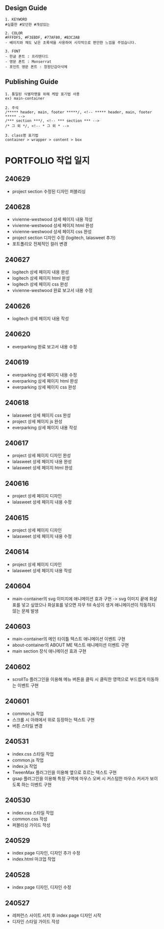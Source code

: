 ## Design Guide
```
1. KEYWORD
#심플한 #모던한 #개성있는

2. COLOR
#FFFDF5, #F3EBDF, #77AF80, #B3C2AB
- 베이지와 채도 낮은 초록색을 사용하여 시각적으로 편안한 느낌을 주었습니다.

3. FONT
- 한글 폰트 : 프리텐다드
- 영문 폰트 : Monserrat
- 포인트 영문 폰트 : 창원단감아삭체
```

## Publishing Guide
```
1. 통일된 식별자명을 위해 케밥 표기법 사용
ex) main-container

2. 주석
/***** header, main, footer *****/, <!-- ***** header, main, footer ***** -->
/*** section ***/, <!-- *** section *** -->
/* 그 외 */, <!-- * 그 외 * -->

3. class명 표기법
container > wrapper > content > box
```
# PORTFOLIO 작업 일지
## 240629
* project section 수정된 디자인 퍼블리싱

## 240628
* vivienne-westwood 상세 페이지 내용 작성
* vivienne-westwood 상세 페이지 html 완성
* vivienne-westwood 상세 페이지 css 완성
* project section 디자인 수정 (logitech, lalasweet 추가)
* 포트폴리오 전체적인 컬러 변경

## 240627
* logitech 상세 페이지 내용 완성
* logitech 상세 페이지 html 완성
* logitech 상세 페이지 css 완성
* vivienne-westwood 완료 보고서 내용 수정

## 240626
* logitech 상세 페이지 내용 작성

## 240620
* everparking 완료 보고서 내용 수정

## 240619
* everparking 상세 페이지 내용 수정
* everparking 상세 페이지 html 완성
* everparking 상세 페이지 css 완성

## 240618
* lalasweet 상세 페이지 css 완성
* project 상세 페이지 js 완성
* everparking 상세 페이지 내용 작성

## 240617
* project 상세 페이지 디자인 완성
* lalasweet 상세 페이지 내용 완성
* lalasweet 상세 페이지 html 완성

## 240616
* project 상세 페이지 디자인
* lalasweet 상세 페이지 내용 수정

## 240615
* project 상세 페이지 디자인
* lalasweet 상세 페이지 내용 수정

## 240614
* project 상세 페이지 디자인
* lalasweet 상세 페이지 내용 작성

## 240604
* main-container의 svg 이미지에 애니메이션 효과 구현
-> svg 이미지 끝에 화살표를 넣고 싶었으나 화살표를 넣으면 자꾸 fill 속성이 생겨 애니메이션이 작동하지 않는 문제 발생

## 240603
* main-container의 메인 타이틀 텍스트 애니메이션 이벤트 구현
* about-container의 ABOUT ME 텍스트 애니메이션 이벤트 구현
* main section 장식 애니메이션 효과 구현

## 240602
* scrollTo 플러그인을 이용해 메뉴 버튼을 클릭 시 클릭한 영역으로 부드럽게 이동하는 이벤트 구현

## 240601
* common.js 작업
* 스크롤 시 아래에서 위로 등장하는 텍스트 구현
* 버튼 스타일 변경

## 240531
* index.css 스타일 작업
* common.js 작업
* index.js 작업
* TweenMax 플러그인을 이용해 옆으로 흐르는 텍스트 구현
* gsap 플러그인을 이용해 특정 구역에 마우스 오버 시 커스텀한 마우스 커서가 보이도록 하는 이벤트 구현

## 240530
* index.css 스타일 작업
* common.css 작성
* 퍼블리싱 가이드 작성

## 240529
* index page 디자인, 디자인 추가 수정
* index.html 마크업 작업

## 240528
* index page 디자인, 디자인 수정

## 240527
* 레퍼런스 사이트 서치 후 index page 디자인 시작
* 디자인 스타일 가이드 작성
